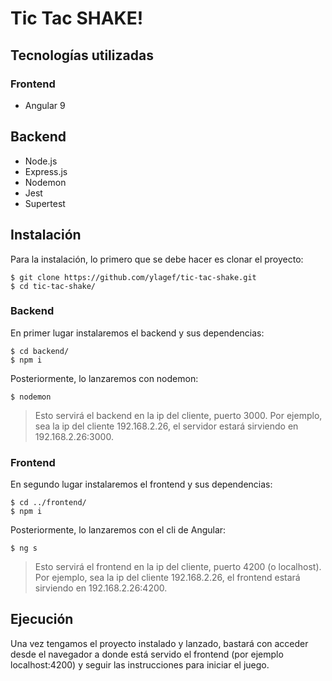 # Tic Tac SHAKE!

## Tecnologías utilizadas

### Frontend

- Angular 9

## Backend

- Node.js
- Express.js
- Nodemon
- Jest
- Supertest

## Instalación

Para la instalación, lo primero que se debe hacer es clonar el proyecto:

    $ git clone https://github.com/ylagef/tic-tac-shake.git
    $ cd tic-tac-shake/

### Backend

En primer lugar instalaremos el backend y sus dependencias:

    $ cd backend/
    $ npm i

Posteriormente, lo lanzaremos con nodemon:

    $ nodemon

> Esto servirá el backend en la ip del cliente, puerto 3000. Por ejemplo, sea la ip del cliente 192.168.2.26, el servidor estará sirviendo en 192.168.2.26:3000.

### Frontend

En segundo lugar instalaremos el frontend y sus dependencias:

    $ cd ../frontend/
    $ npm i

Posteriormente, lo lanzaremos con el cli de Angular:

    $ ng s

> Esto servirá el frontend en la ip del cliente, puerto 4200 (o localhost). Por ejemplo, sea la ip del cliente 192.168.2.26, el frontend estará sirviendo en 192.168.2.26:4200.

## Ejecución

Una vez tengamos el proyecto instalado y lanzado, bastará con acceder desde el navegador a donde está servido el frontend (por ejemplo localhost:4200) y seguir las instrucciones para iniciar el juego.

